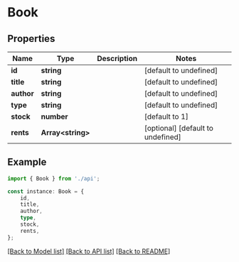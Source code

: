 # Book



## Properties

Name | Type | Description | Notes
------------ | ------------- | ------------- | -------------
**id** | **string** |  | [default to undefined]
**title** | **string** |  | [default to undefined]
**author** | **string** |  | [default to undefined]
**type** | **string** |  | [default to undefined]
**stock** | **number** |  | [default to 1]
**rents** | **Array&lt;string&gt;** |  | [optional] [default to undefined]

## Example

```typescript
import { Book } from './api';

const instance: Book = {
    id,
    title,
    author,
    type,
    stock,
    rents,
};
```

[[Back to Model list]](../README.md#documentation-for-models) [[Back to API list]](../README.md#documentation-for-api-endpoints) [[Back to README]](../README.md)
